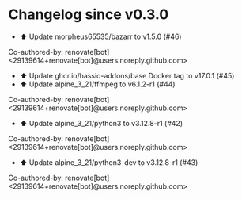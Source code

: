 # Changelog since v0.3.0
- ⬆️ Update morpheus65535/bazarr to v1.5.0 (#46)

Co-authored-by: renovate[bot] <29139614+renovate[bot]@users.noreply.github.com> 
- ⬆️ Update ghcr.io/hassio-addons/base Docker tag to v17.0.1 (#45) 
- ⬆️ Update alpine_3_21/ffmpeg to v6.1.2-r1 (#44)

Co-authored-by: renovate[bot] <29139614+renovate[bot]@users.noreply.github.com> 
- ⬆️ Update alpine_3_21/python3 to v3.12.8-r1 (#42)

Co-authored-by: renovate[bot] <29139614+renovate[bot]@users.noreply.github.com> 
- ⬆️ Update alpine_3_21/python3-dev to v3.12.8-r1 (#43)

Co-authored-by: renovate[bot] <29139614+renovate[bot]@users.noreply.github.com> 
